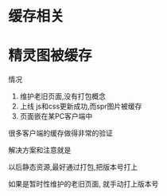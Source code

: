 # 缓存相关

# 精灵图被缓存

情况

1. 维护老旧页面,没有打包概念
2. 上线 js和css更新成功,而spr图片被缓存
3. 页面嵌在某PC客户端中

很多客户端的缓存做得非常的验证

解决方案和注意就是

以后静态资源,最好通过打包,把版本号打上

如果是暂时性维护的老旧页面, 就手动打上版本号 